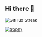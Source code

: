 ## Hi there 👋

![GitHub Streak](https://streak-stats.demolab.com/?user=ldm0715)

[![trophy](https://github-profile-trophy.vercel.app/?username=ldm0715)](https://github.com/ryo-ma/github-profile-trophy)

